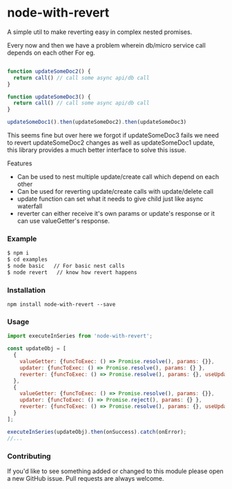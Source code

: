 # node-with-revert

A simple util to make reverting easy in complex nested promises.

Every now and then we have a problem wherein db/micro service call depends on each other
For eg.

```javascript

function updateSomeDoc2() {
  return call() // call some async api/db call
}

function updateSomeDoc3() {
  return call() // call some async api/db call
}

updateSomeDoc1().then(updateSomeDoc2).then(updateSomeDoc3)
```

This seems fine but over here we forgot if updateSomeDoc3 fails we need to revert updateSomeDoc2
changes as well as updateSomeDoc1 update, this library provides a much better interface to solve this issue.

Features

  - Can be used to nest multiple update/create call which depend on each other
  - Can be used for reverting update/create calls with update/delete call
  - update function can set what it needs to give child just like async waterfall
  - reverter can either receive it's own params or update's response or it can use valueGetter's response.

### Example
```sh
$ npm i
$ cd examples
$ node basic   // For basic nest calls
$ node revert   // know how revert happens
```

### Installation
``npm install node-with-revert --save``

### Usage
```javascript
import executeInSeries from 'node-with-revert';

const updateObj = [
  {
    valueGetter: {funcToExec: () => Promise.resolve(), params: {}},
    updater: {funcToExec: () => Promise.resolve(), params: {} },
    reverter: {funcToExec: () => Promise.resolve(), params: {}, useUpdaterResponse: false, useValueGetterResponse: false}
  },
  {
    valueGetter: {funcToExec: () => Promise.resolve(), params: {}},
    updater: {funcToExec: () => Promise.reject(), params: {} },
    reverter: {funcToExec: () => Promise.resolve(), params: {}, useUpdaterResponse: false, useValueGetterResponse: false}
  }
];

executeInSeries(updateObj).then(onSuccess).catch(onError);
//...
```

### Contributing

If you'd like to see something added or changed to this module please open a new GitHub issue. Pull requests are always welcome.
